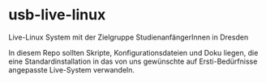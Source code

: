 # usb-live-linux
Live-Linux System mit der Zielgruppe StudienanfängerInnen in Dresden

In diesem Repo sollten Skripte, Konfigurationsdateien und Doku liegen, die eine Standardinstallation in das von uns gewünschte auf Ersti-Bedürfnisse angepasste Live-System verwandeln.



